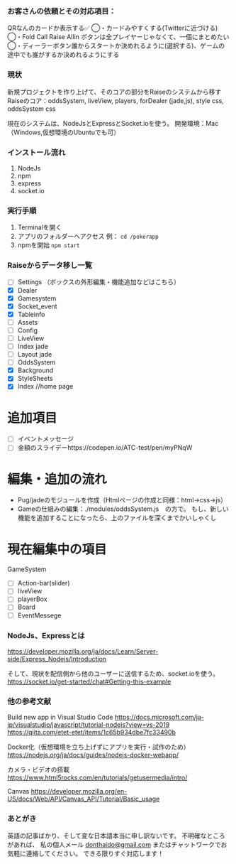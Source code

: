 ### お客さんの依頼とその対応項目：
QRなんのカードか表示する✅
◯・カードみやすくする(Twitterに近づける)
◯・Fold Call Raise Allin ボタンは全プレイヤーじゃなくて、一個にまとめたい
◯・ディーラーボタン誰からスタートか決めれるように(選択する)、ゲームの途中でも誰がするか決めれるようにする

### 現状
新規プロジェクトを作り上げて、そのコアの部分をRaiseのシステムから移す
Raiseのコア：oddsSystem, liveView, players, forDealer (jade,js), style css, oddsSystem css

現在のシステムは、NodeJsとExpressとSocket.ioを使う。
開発環境：Mac（Windows,仮想環境のUbuntuでも可）

### インストール流れ
1. NodeJs
2. npm
3. express
4. socket.io

### 実行手順
1. Terminalを開く
2. アプリのフォルダーへアクセス
  例： ``` cd /pokerapp ```
3. npmを開始
    ```npm start```

### Raiseからデータ移し一覧
- [ ] Settings （ボックスの外形編集・機能追加などはこちら）
- [x] Dealer
- [x] Gamesystem
- [x] Socket_event
- [x] Tableinfo
- [ ] Assets
- [ ] Config
- [ ] LiveView
- [ ] Index jade
- [ ] Layout jade
- [ ] OddsSystem
- [x] Background
- [x] StyleSheets
- [x] Index //home page

# 追加項目
- [ ] イベントメッセージ
- [ ] 金額のスライデーhttps://codepen.io/ATC-test/pen/myPNqW

# 編集・追加の流れ
- Pug/jadeのモジュールを作成（Htmlページの作成と同様：html→css→js）
- Gameの仕組みの編集：./modules/oddsSystem.js　の方で。
    もし、新しい機能を追加することになったら、上のファイルを深くまでかいしゃくし

# 現在編集中の項目
GameSystem
- [ ] Action-bar(slider)
- [ ] liveView
- [ ] playerBox
- [ ] Board
- [ ] EventMessege

### NodeJs、Expressとは
https://developer.mozilla.org/ja/docs/Learn/Server-side/Express_Nodejs/Introduction

そして、現状を配信側から他のユーザーに送信するため、socket.ioを使う。
https://socket.io/get-started/chat#Getting-this-example

### 他の参考文献
Build new app in Visual Studio Code
https://docs.microsoft.com/ja-jp/visualstudio/javascript/tutorial-nodejs?view=vs-2019
https://qiita.com/etet-etet/items/1c65b934dbe7fc33490b

Docker化（仮想環境を立ち上げずにアプリを実行・試作のため）
https://nodejs.org/ja/docs/guides/nodejs-docker-webapp/

カメラ・ビデオの搭載
https://www.html5rocks.com/en/tutorials/getusermedia/intro/

Canvas
https://developer.mozilla.org/en-US/docs/Web/API/Canvas_API/Tutorial/Basic_usage


### あとがき
英語の記事ばかり、そして変な日本語本当に申し訳ないです。
不明確なところがあれば、
私の個人メール donthaido@gmail.com
またはチャットワークでお気軽に連絡してください。
できる限りすぐ対応します！